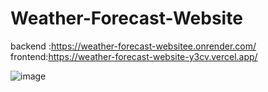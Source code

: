 # Weather-Forecast-Website

backend :https://weather-forecast-websitee.onrender.com/ <br>
frontend:https://weather-forecast-website-y3cv.vercel.app/


![image](https://github.com/cnaga342/Weather-Forecast-Website/assets/163227839/3e64c586-0424-4d6f-b032-3bbcdb808136)
